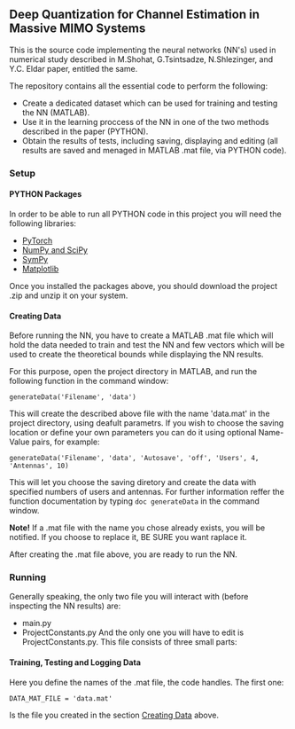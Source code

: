 ## Deep Quantization for Channel Estimation in Massive MIMO Systems

This is the source code implementing the neural networks (NN's) used in numerical study described in M.Shohat, G.Tsintsadze, N.Shlezinger, and Y.C. Eldar paper, entitled the same.

The repository contains all the essential code to perform the following:
- Create a dedicated dataset which can be used for training and testing the NN (MATLAB).
- Use it in the learning proccess of the NN in one of the two methods described in the paper (PYTHON).
- Obtain the results of tests, including saving, displaying and editing (all results are saved and menaged in MATLAB .mat file, via PYTHON code).


### Setup



#### PYTHON Packages

In order to be able to run all PYTHON code in this project you will need the following libraries:

- [PyTorch](https://pytorch.org)
- [NumPy and SciPy](https://scipy.org/scipylib/download.html)
- [SymPy](https://www.sympy.org/en/index.html)
- [Matplotlib](https://matplotlib.org)

Once you installed the packages above, you should download the project .zip and unzip it on your system.




#### Creating Data

Before running the NN, you have to create a MATLAB .mat file which will hold the data needed to train and test the NN and few vectors which will be used to create the theoretical bounds while displaying the NN results.


For this purpose, open the project directory in MATLAB, and run the following function in the command window:
```
generateData('Filename', 'data')
```
This will create the described above file with the name 'data.mat' in the project directory, using deafult parametrs. If you wish to choose the saving location or define your own parameters you can do it using optional Name-Value pairs, for example:
```
generateData('Filename', 'data', 'Autosave', 'off', 'Users', 4, 'Antennas', 10)
```
This will let you choose the saving diretory and create the data with specified numbers of users and antennas.
For further information reffer the function documentation by typing `doc generateData` in the command window.

**Note!**
  If a .mat file with the name you chose already exists, you will be notified.
  If you choose to replace it, BE SURE you want raplace it.



After creating the .mat file above, you are ready to run the NN.



### Running



Generally speaking, the only two file you will interact with (before inspecting the NN results) are:
- main.py
- ProjectConstants.py
And the only one you will have to edit is ProjectConstants.py. This file consists of three small parts:

#### Training, Testing and Logging Data

Here you define the names of the .mat file, the code handles. The first one:
```
DATA_MAT_FILE = 'data.mat'
```
Is the file you created in the section [Creating Data](#creating-cata) above.
